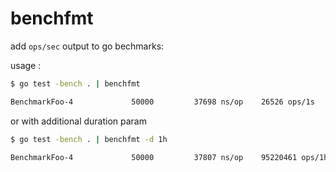 # benchfmt

add `ops/sec` output to go bechmarks:

usage :

```bash
$ go test -bench . | benchfmt 

BenchmarkFoo-4       	   50000	     37698 ns/op	26526 ops/1s
```

or with additional duration param
```bash
$ go test -bench . | benchfmt -d 1h

BenchmarkFoo-4       	   50000	     37807 ns/op	95220461 ops/1h0m0s
```





